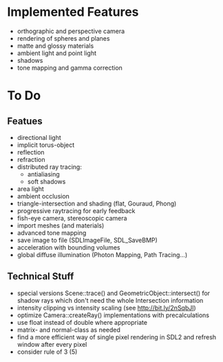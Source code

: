 # Implemented Features

* orthographic and perspective camera
* rendering of spheres and planes
* matte and glossy materials
* ambient light and point light
* shadows
* tone mapping and gamma correction

# To Do

## Featues

* directional light
* implicit torus-object
* reflection
* refraction
* distributed ray tracing:
  * antialiasing
  * soft shadows
* area light
* ambient occlusion
* triangle-intersection and shading (flat, Gouraud, Phong)
* progressive raytracing for early feedback
* fish-eye camera, stereoscopic camera
* import meshes (and materials)
* advanced tone mapping
* save image to file (SDLImageFile, SDL_SaveBMP)
* acceleration with bounding volumes
* global diffuse illumination (Photon Mapping, Path Tracing...)

## Technical Stuff

* special versions Scene::trace() and GeometricObject::intersect() for shadow rays which don't
  need the whole Intersection information
* intensity clipping vs intensity scaling (see http://bit.ly/2nSqbJl)
* optimize Camera::createRay() implementations with precalculations
* use float instead of double where appropriate
* matrix- and normal-class as needed
* find a more efficient way of single pixel rendering in SDL2 and refresh window after every pixel
* consider rule of 3 (5)
